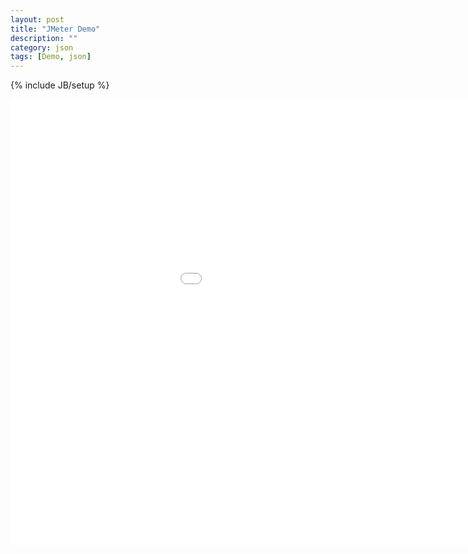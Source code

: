 ```yaml
---
layout: post
title: "JMeter Demo"
description: ""
category: json
tags: [Demo, json]
---
```

{% include JB/setup %}

<iframe height=714 width=1144 src="/assets/movie/JMeter.mov" frameborder=0 allowfullscreen></iframe>

